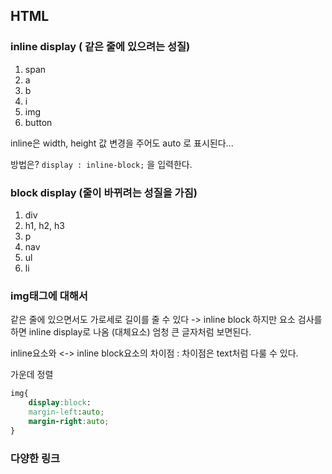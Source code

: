 

## HTML

### inline display ( 같은 줄에 있으려는 성질)

1. span
2. a
3. b
4. i
5. img
6. button


inline은 width, height 값 변경을 주어도 auto 로 표시된다...

방법은? `display : inline-block;` 을 입력한다.

### block display (줄이 바뀌려는 성질을 가짐)

1. div
2. h1, h2, h3
3. p 
4. nav
5. ul
6. li


### img태그에 대해서

같은 줄에 있으면서도 가로세로 길이를 줄 수 있다 -> inline block
하지만 요소 검사를 하면 inline display로 나옴 
(대체요소)
엄청 큰 글자처럼 보면된다.

inline요소와 <-> inline block요소의 차이점
    : 차이점은 text처럼 다룰 수 있다.

가운데 정렬 
```css
img{
    display:block:
    margin-left:auto;
    margin-right:auto;
}
```


### 다양한 링크


